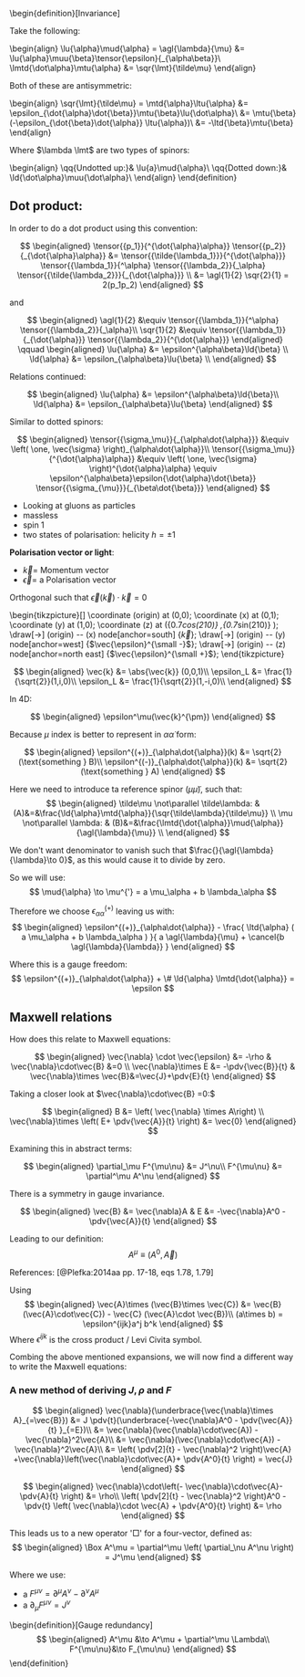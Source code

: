 <!--
@import "/dissertation/assets/custom.md" 
-->

<!-- #TODO: Write definition of invariance -->

\begin{definition}[Invariance]

Take the following:


\begin{align}
  \lu{\alpha}\mud{\alpha} = \agl{\lambda}{\mu} &= \lu{\alpha}\muu{\beta}\tensor{\epsilon}{_{\alpha\beta}}\\
  \lmtd{\dot\alpha}\mtu{\alpha} &= \sqr{\lmt}{\tilde\mu}
\end{align}

Both of these are antisymmetric:

\begin{align}
  \sqr{\lmt}{\tilde\mu} = \mtd{\alpha}\ltu{\alpha} &= \epsilon_{\dot{\alpha}\dot{\beta}}\mtu{\beta}\lu{\dot\alpha}\\
  &= \mtu{\beta}(-\epsilon_{\dot{\beta}\dot{\alpha}} \ltu{\alpha})\\
  &= -\ltd{\beta}\mtu{\beta}
\end{align}

Where $\lambda \lmt$ are two types of spinors:

\begin{align}
  \qq{Undotted up:}& \lu{a}\mud{\alpha}\\
  \qq{Dotted down:}& \ld{\dot\alpha}\muu{\dot\alpha}\\
\end{align}
\end{definition}

## Dot product:
In order to do a dot product using this convention:

$$
\begin{aligned}
  \tensor{{p_1}}{^{\dot{\alpha}\alpha}} \tensor{{p_2}}{_{\dot{\alpha}\alpha}}
    &= \tensor{{\tilde{\lambda_1}}}{^{\dot{\alpha}}}
    \tensor{{\lambda_1}}{^\alpha}
    \tensor{{\lambda_2}}{_\alpha}
    \tensor{{\tilde{\lambda_2}}}{_{\dot{\alpha}}} \\
  &= \agl{1}{2} \sqr{2}{1} = 2(p_1p_2)
\end{aligned}
$$

and

$$
\begin{aligned}
  \agl{1}{2} &\equiv \tensor{{\lambda_1}}{^\alpha} \tensor{{\lambda_2}}{_\alpha}\\
  \sqr{1}{2} &\equiv \tensor{{\lambda_1}}{_{\dot{\alpha}}} \tensor{{\lambda_2}}{^{\dot{\alpha}}}
\end{aligned} \qquad
\begin{aligned}
  \lu{\alpha} &= \epsilon^{\alpha\beta}\ld{\beta} \\
  \ld{\alpha} &= \epsilon_{\alpha\beta}\lu{\beta} \\
\end{aligned}
$$

Relations continued:

$$
\begin{aligned}
  \lu{\alpha} &= \epsilon^{\alpha\beta}\ld{\beta}\\
  \ld{\alpha} &= \epsilon_{\alpha\beta}\lu{\beta}
\end{aligned}
$$

Similar to dotted spinors:

$$
\begin{aligned}
  \tensor{{\sigma_\mu}}{_{\alpha\dot{\alpha}}} &\equiv
    \left( \one, \vec{\sigma} \right)_{\alpha\dot{\alpha}}\\
  \tensor{{\sigma_\mu}}{^{\dot{\alpha}\alpha}} &\equiv
    \left( \one, \vec{\sigma} \right)^{\dot{\alpha}\alpha}
      \equiv \epsilon^{\alpha\beta}\epsilon{\dot{\alpha}\dot{\beta}} \tensor{{\sigma_{\mu}}}{_{\beta\dot{\beta}}}
\end{aligned}
$$

 - Looking at gluons as particles
 - massless
 - spin 1
 - two states of polarisation: helicity $h=\pm 1$

**Polarisation vector or light**:

 - $\vec{k} =$ Momentum vector
 - $\vec{\epsilon} =$ a Polarisation vector


Orthogonal such that $\vec{\epsilon} ( \vec{k} ) \cdot \vec{k}=0$

\begin{tikzpicture}[]
  \coordinate (origin) at (0,0);
  \coordinate (x) at (0,1);
  \coordinate (y) at (1,0);
  \coordinate (z) at ({0.7*cos(210)} ,{0.7*sin(210)} );
  \draw[->] (origin) -- (x) node[anchor=south] {$\vec{k}$};
  \draw[->] (origin) -- (y) node[anchor=west] {$\vec{\epsilon}^{\small -}$};
  \draw[->] (origin) -- (z) node[anchor=north east] {$\vec{\epsilon}^{\small +}$};
\end{tikzpicture}

$$
\begin{aligned}
  \vec{k} &= \abs{\vec{k}} (0,0,1)\\
  \epsilon_L &= \frac{1}{\sqrt{2}}(1,i,0)\\
  \epsilon_L &= \frac{1}{\sqrt{2}}(1,-i,0)\\
\end{aligned}
$$

In 4D:

$$
\begin{aligned}
  \epsilon^\mu(\vec{k}^{\pm})
\end{aligned}
$$

Because $\mu$ index is better to represent in $\alpha\dot{\alpha}$ form:

$$
\begin{aligned}
  \epsilon^{(+)}_{\alpha\dot{\alpha}}(k) &= \sqrt{2} (\text{something } B)\\
  \epsilon^{(-)}_{\alpha\dot{\alpha}}(k) &= \sqrt{2} (\text{something } A)
\end{aligned}
$$

Here we need to introduce ta reference spinor ($\mu\tilde{\mu}$), such that:
$$
\begin{aligned}
  \tilde\mu \not\parallel \tilde\lambda: &
    (A)&=&\frac{\ld{\alpha}\mtd{\alpha}}{\sqr{\tilde\lambda}{\tilde\mu}} \\
  \mu \not\parallel \lambda: &
    (B)&=&\frac{\lmtd{\dot{\alpha}}\mud{\alpha}}{\agl{\lambda}{\mu}} \\
\end{aligned}
$$

We don't want denominator to vanish such that $\frac{}{\agl{\lambda}{\lambda}\to 0}$, as this would cause it to divide by zero.

So we will use:
$$
\mud{\alpha} \to \mu^{'} = a \mu_\alpha + b \lambda_\alpha
$$

Therefore we choose $\epsilon^{(+)}_{\alpha\dot{\alpha}}$ leaving us with:
$$
\begin{aligned}
  \epsilon^{(+)}_{\alpha\dot{\alpha}} - \frac{
    \ltd{\alpha} ( a \mu_\alpha + b \lambda_\alpha )
  }{
    a \agl{\lambda}{\mu} + \cancel{b \agl{\lambda}{\lambda}}
  }
\end{aligned}
$$

Where this is a gauge freedom:
$$
  \epsilon^{(+)}_{\alpha\dot{\alpha}}  + \# \ld{\alpha} \lmtd{\dot{\alpha}} = \epsilon
$$

## Maxwell relations
How does this relate to Maxwell equations:

$$
\begin{aligned}
  \vec{\nabla} \cdot \vec{\epsilon} &= -\rho &  \vec{\nabla}\cdot\vec{B} &=0 \\
  \vec{\nabla}\times E &= -\pdv{\vec{B}}{t} & \vec{\nabla}\times \vec{B}&=\vec{J}+\pdv{E}{t}
\end{aligned}
$$

Taking a closer look at $\vec{\nabla}\cdot\vec{B} =0:$

$$
\begin{aligned}
  B &= \left(  \vec{\nabla} \times A\right) \\
  \vec{\nabla}\times \left( E+ \pdv{\vec{A}}{t} \right) &= \vec{0}
\end{aligned}
$$

Examining this in abstract terms:

$$
\begin{aligned}
  \partial_\mu F^{\mu\nu} &= J^\nu\\
  F^{\mu\nu} &= \partial^\mu A^\nu
\end{aligned}
$$

There is a symmetry in gauge invariance.

$$
\begin{aligned}
  \vec{B} &= \vec{\nabla}A & E &= -\vec{\nabla}A^0 - \pdv{\vec{A}}{t}
\end{aligned}
$$

Leading to our definition:
$$
  A^\mu \equiv \left( A^0, \vec{A} \right)
$$

References:
[@Plefka:2014aa pp. 17-18, eqs 1.78, 1.79]


Using
$$
  \begin{aligned}
    \vec{A}\times (\vec{B}\times \vec{C}) &= \vec{B}(\vec{A}\cdot\vec{C}) - \vec{C} (\vec{A}\cdot \vec{B})\\
    (a\times b) = \epsilon^{ijk}a^j b^k
  \end{aligned}
$$
Where $\epsilon^{ijk}$ is the cross product / Levi Civita symbol.

Combing the above mentioned expansions, we will now find a different way to write the Maxwell equations:

### A new method of deriving $J, \rho$ and $F$
$$
\begin{aligned}
  \vec{\nabla}(\underbrace{\vec{\nabla}\times A}_{=\vec{B}}) &= J \pdv{t}(\underbrace{-\vec{\nabla}A^0 - \pdv{\vec{A}}{t} }_{=E})\\
  &= \vec{\nabla}(\vec{\nabla}\cdot\vec{A}) - \vec{\nabla}^2\vec{A}\\
  &= \vec{\nabla}(\vec{\nabla}\cdot\vec{A}) - \vec{\nabla}^2\vec{A}\\
  &= \left( \pdv[2]{t} - \vec{\nabla}^2 \right)\vec{A} +\vec{\nabla}\left(\vec{\nabla}\cdot\vec{A}+ \pdv{A^0}{t}  \right) = \vec{J}
\end{aligned}
$$

$$
\begin{aligned}
  \vec{\nabla}\cdot\left(- \vec{\nabla}\cdot\vec{A}- \pdv{A}{t} \right) &= \rho\\
  \left( \pdv[2]{t} - \vec{\nabla}^2 \right)A^0 - \pdv{t} \left( \vec{\nabla}\cdot \vec{A} + \pdv{A^0}{t} \right) &= \rho
\end{aligned}
$$

This leads us to a new operator '$\Box$' for a four-vector, defined as:
$$
\begin{aligned}
  \Box A^\mu = \partial^\mu \left( \partial_\nu A^\nu \right) = J^\mu
\end{aligned}
$$

Where we use:

  - a $F^{\mu\nu} = \partial^\mu A^\nu - \partial^\nu A^\mu$
  - a $\partial_\mu F^{\mu\nu} = J^\nu$

\begin{definition}[Gauge redundancy]
$$
\begin{aligned}
  A^\mu &\to A^\mu + \partial^\mu \Lambda\\
  F^{\mu\nu}&\to F_{\mu\nu}
\end{aligned}
$$
\end{definition}

